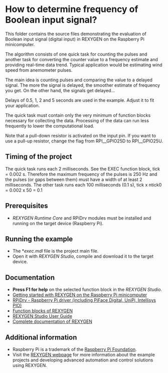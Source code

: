 How to determine frequency of Boolean input signal? 
===================================================

This folder contains the source files demonstrating the evaluation of Boolean 
input signal (digital input) in REXYGEN on the Raspberry Pi 
minicomputer.

The algorithm consists of one quick task for counting the pulses and another 
task for converting the counter value to a frequency estimate and providing 
real-time data trend. Typical application would be estimating wind speed from 
anemometer pulses.

The main idea is counting pulses and comparing the value to a delayed signal. 
The more the signal is delayed, the smoother estimate of frequency you get. 
On the other hand, the signals get delayed... 

Delays of 0.5, 1, 2 and 5 seconds are used in the example. Adjust it to fit 
your application.

The quick task must contain only the very minimum of function blocks necessary 
for collecting the data. Processing of the data can run less frequently to lower
the computational load. 

Note that a pull-down resistor is activated on the input pin. If you want to use 
a pull-up resistor, change the flag from RPI__GPIO25D to RPI__GPIO25U.

## Timing of the project ##

The quick task runs each 2 milliseconds. See the EXEC function block, 
tick = 0.002 s. Therefore the maximum frequency of the pulses is 250 Hz and the
pulses (or gaps between them) must have a width of at least 2 milliseconds. The 
other task runs each 100 milliseconds (0.1 s), tick x ntick0 = 0.002 x 50 = 0.1 

## Prerequisites ##
- *REXYGEN Runtime Core* and RPiDrv modules must be installed and running on the target device
  (Raspberry Pi).

## Running the example ##
- The **exec.mdl* file is the project main file.
- Open it with *REXYGEN Studio*, compile and download it to the target device.

## Documentation ##

- **Press F1 for help** on the selected function block in the *REXYGEN Studio*.
- [Getting started with REXYGEN on the Raspberry Pi minicomputer](https://www.rexygen.com/doc/PDF/ENGLISH/RexygenGettingStarted_RasPi_ENG.pdf)
- [RPiDrv - Raspberry Pi driver (including PiFace Digital, UniPi, Intellisys PIO)](https://www.rexygen.com/doc/PDF/ENGLISH/RPiDrv_ENG.pdf)
- [Function blocks of REXYGEN](https://www.rexygen.com/doc/PDF/ENGLISH/BRef_ENG.pdf)
- [REXYGEN Studio User Guide](https://www.rexygen.com/doc/PDF/ENGLISH/RexygenStudio_ENG.pdf)
- [Complete documentation of REXYGEN](http://www.rexygen.com/documentation-and-support)

## Additional information ##

- Raspberry Pi is a trademark of the [Raspberry Pi Foundation](http://www.raspberrypi.org).
- Visit the [REXYGEN webpage](http://www.rexygen.com) 
for more information about the example projects and developing advanced 
automation and control solutions using REXYGEN.


